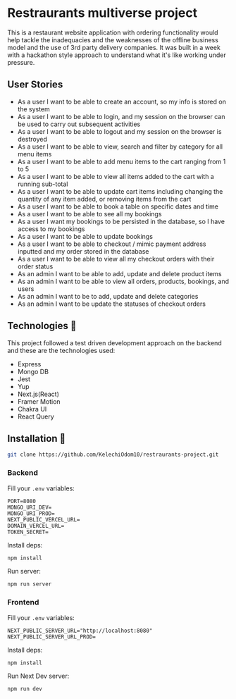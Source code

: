 # Restraurants multiverse project
This is a restaurant website application with ordering functionality would help tackle the inadequacies and the weaknesses of the offline business model and the use of 3rd party delivery companies. It was built in a week with a hackathon style approach to understand what it's like working under pressure.

## User Stories
- As a user I want to be able to create an account, so my info is stored on the system 
- As a user I want to be able to login, and my session on the browser can be used to carry out subsequent activities 
- As a user I want to be able to logout and my session on the browser is destroyed 
- As a user I want to be able to view, search and filter by category for all menu items  
- As a user I want to be able to add menu items to the cart ranging from 1 to 5  
- As a user I want to be able to view all items added to the cart with a running sub-total  
- As a user I want to be able to update cart items including changing the quantity of any item added, or removing items from the cart 
- As a user I want to be able to book a table on specific dates and time 
- As a user I want to be able to see all my bookings 
- As a user I want my bookings to be persisted in the database, so I have access to my bookings 
- As a user I want to be able to update bookings 
- As a user I want to be able to checkout / mimic payment address inputted and my order stored in the database 
- As a user I want to be able to view all my checkout orders with their order status 
- As an admin I want to be able to add, update and delete product items 
- As an admin I want to be able to view all orders, products, bookings, and users 
- As an admin I want to be to add, update and delete categories  
- As an admin I want to be update the statuses of checkout orders 

## Technologies 🔧
This project followed a test driven development approach on the backend and these are the technologies used:

- Express
- Mongo DB
- Jest
- Yup
- Next.js(React)
- Framer Motion
- Chakra UI
- React Query

## Installation 💾
```bash
git clone https://github.com/KelechiOdom10/restraurants-project.git
```

### Backend 
Fill your `.env` variables:

```
PORT=8080
MONGO_URI_DEV=
MONGO_URI_PROD=
NEXT_PUBLIC_VERCEL_URL=
DOMAIN_VERCEL_URL=
TOKEN_SECRET=
```

Install deps:
```bash
npm install
```

Run server:

```bash
npm run server
```

### Frontend
Fill your `.env` variables:

```
NEXT_PUBLIC_SERVER_URL="http://localhost:8080"
NEXT_PUBLIC_SERVER_URL_PROD=
```

Install deps:
```bash
npm install
```

Run Next Dev server:

```bash
npm run dev
```


